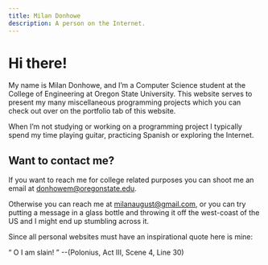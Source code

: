 ```yaml
---
title: Milan Donhowe
description: A person on the Internet. 
---
```



# Hi there!

My name is Milan Donhowe, and I’m a Computer Science student at the College of Engineering at Oregon State University.  This website serves to present my many miscellaneous programming projects which you can check out over on the portfolio tab of this website.

When I’m not studying or working on a programming project I typically spend my time playing guitar, practicing Spanish or exploring the Internet.


## Want to contact me?

If you want to reach me for college related purposes you can shoot me an email at [donhowem@oregonstate.edu](mailto:donhowem@oregonstate.edu).

Otherwise you can reach me at [milanaugust@gmail.com](mailto:milanaugust@gmail.com), or you can try putting a message in a glass bottle and throwing it off the west-coast of the US and I might end up stumbling across it.


Since all personal websites must have an inspirational quote here is mine: 

<q> O I am slain! </q> --(Polonius, Act III, Scene 4, Line 30) 